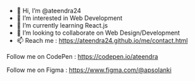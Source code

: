 - 👋 Hi, I’m @ateendra24
- 👀 I’m interested in Web Development
- 🌱 I’m currently learning React.js
- 💞️ I’m looking to collaborate on Web Design/Development
- 📫 Reach me : https://ateendra24.github.io/me/contact.html

Follow me on CodePen : https://codepen.io/ateendra

Follow me on Figma : https://www.figma.com/@apsolanki
